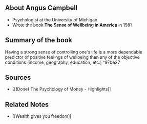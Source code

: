 ## About Angus Campbell
- Psychologist at the University of Michigan
- Wrote the book **The Sense of Wellbeing in America** in 1981

## Summary of the book
Having a strong sense of controlling one's life is a more dependable predictor of positive feelings of wellbeing than any of the objective conditions (income, geography, education, etc.) ^97be27

## Sources
- [[(Done) The Psychology of Money - Highlights]]

## Related Notes
- [[Wealth gives you freedom]]